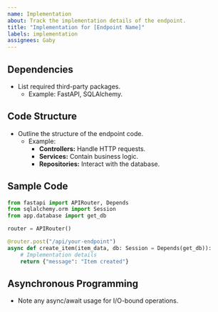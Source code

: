 ```yaml
---
name: Implementation
about: Track the implementation details of the endpoint.
title: "Implementation for [Endpoint Name]"
labels: implementation
assignees: Gaby
---
```


## **Dependencies**
- List required third-party packages.
  - Example: FastAPI, SQLAlchemy.

## **Code Structure**
- Outline the structure of the endpoint code.
  - Example:
    - **Controllers:** Handle HTTP requests.
    - **Services:** Contain business logic.
    - **Repositories:** Interact with the database.

## **Sample Code**
```python
from fastapi import APIRouter, Depends
from sqlalchemy.orm import Session
from app.database import get_db

router = APIRouter()

@router.post("/api/your-endpoint")
async def create_item(item_data, db: Session = Depends(get_db)):
    # Implementation details
    return {"message": "Item created"}
```

## **Asynchronous Programming**
- Note any async/await usage for I/O-bound operations.

